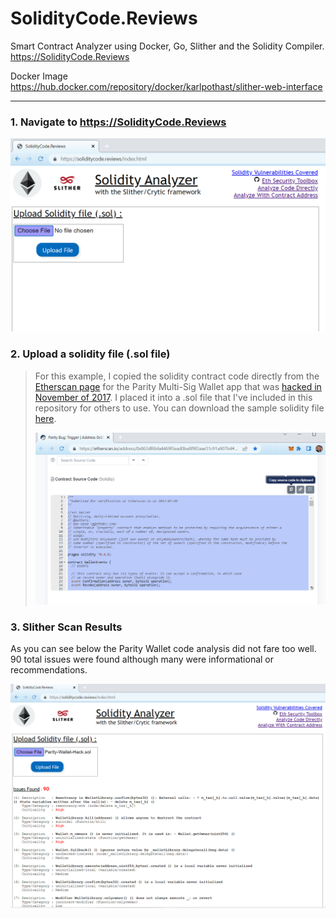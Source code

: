 # SolidityCode.Reviews
Smart Contract Analyzer using Docker, Go, Slither and the Solidity Compiler.      
https://SolidityCode.Reviews   

Docker Image        
https://hub.docker.com/repository/docker/karlpothast/slither-web-interface

---

### 1. Navigate to https://SolidityCode.Reviews

![1](https://raw.githubusercontent.com/karlpothast/SolidityCode.Reviews/master/documentation/SolidityCodeReviewsMainPage.png)

### 2. Upload a solidity file (.sol file)

> For this example, I copied the solidity contract code directly from the [Etherscan page] for the Parity Multi-Sig Wallet app that was [hacked in November of 2017].  I placed it into a .sol file that I've included in this repository for others to use. You can download the sample solidity file [here].
>
> ![2](https://raw.githubusercontent.com/karlpothast/SolidityCode.Reviews/master/documentation/solidityCodeDirectFromEtherscan.png)

[here]: https://raw.githubusercontent.com/karlpothast/SolidityCode.Reviews/master/test-contracts/parity-wallet-hack.sol
[hacked in November of 2017]: https://www.coindesk.com/markets/2017/07/19/30-million-ether-reported-stolen-due-to-parity-wallet-breach/
[Etherscan page]: https://etherscan.io/address/0x863df6bfa4469f3ead0be8f9f2aae51c91a907b4#code

### 3. Slither Scan Results

As you can see below the Parity Wallet code analysis did not fare too well.  90 total issues were found although many were informational or recommendations.

![3](https://raw.githubusercontent.com/karlpothast/SolidityCode.Reviews/master/documentation/parityWalletCodeScanResults.png)
















